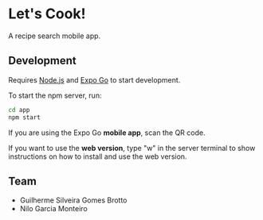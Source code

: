 # Let's Cook!

A recipe search mobile app.

## Development

Requires [Node.js](https://nodejs.org/en/download) and [Expo Go](https://docs.expo.dev/get-started/installation/) to start development.

To start the npm server, run:

```bash
cd app
npm start
```

If you are using the Expo Go **mobile app**, scan the QR code.

If you want to use the **web version**, type "w" in the server terminal to show instructions on how to install and use the web version.

## Team

- Guilherme Silveira Gomes Brotto
- Nilo Garcia Monteiro
